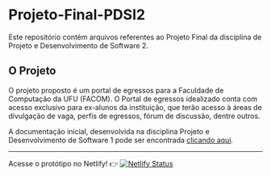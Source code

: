 # Projeto-Final-PDSI2

Este repositório contém arquivos referentes ao Projeto Final da disciplina de Projeto e Desenvolvimento de Software 2.

## O Projeto

O projeto proposto é um portal de egressos para a Faculdade de Computação da UFU (FACOM). O Portal de egressos idealizado conta com acesso exclusivo para ex-alunos da instituição, que terão acesso à áreas de divulgação de vaga, perfis de egressos, fórum de discussão, dentre outros. 

A documentação inicial, desenvolvida na disciplina Projeto e Desenvolvimento de Software 1 pode ser encontrada [clicando aqui](PDSI-1/Trabalho_Final_PDSI1_JeffersonDias.pdf).

----

Acesse o protótipo no Netlify! 👉 [![Netlify Status](https://api.netlify.com/api/v1/badges/a86ba4a6-b1a7-4420-b513-e804bfbb5f16/deploy-status)](https://app.netlify.com/sites/alumnifacom/deploys)
